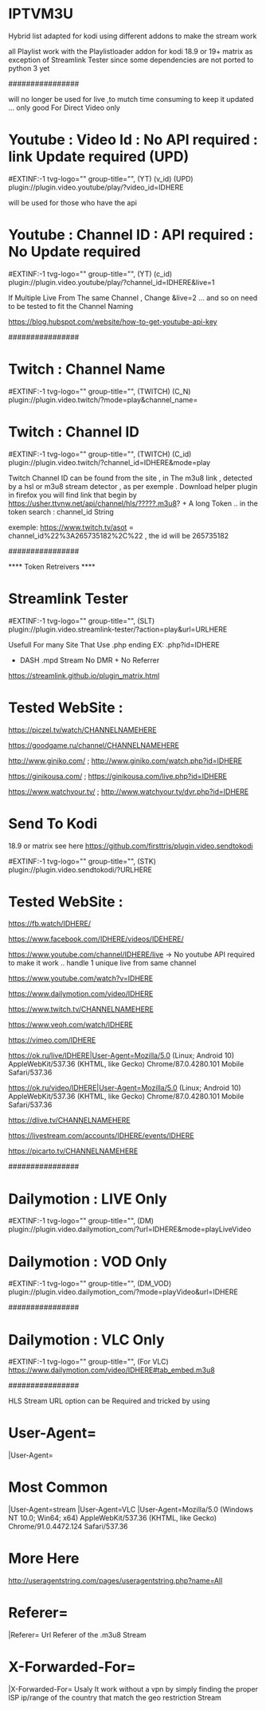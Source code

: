 # IPTVM3U


Hybrid list adapted for kodi using different addons to make the stream work

all Playlist work with the Playlistloader addon  for kodi 18.9 or 19+ matrix as exception of Streamlink Tester  since some dependencies are not ported to python 3 yet


################

will no longer be used for live ,to mutch time consuming to keep it updated ... only good For Direct Video only
# Youtube : Video Id :  No API required : link Update required (UPD)
#EXTINF:-1 tvg-logo="" group-title="", (YT) (v_id) (UPD)
plugin://plugin.video.youtube/play/?video_id=IDHERE

will be used for those who have the api
# Youtube : Channel ID : API required : No Update required
#EXTINF:-1 tvg-logo="" group-title="", (YT) (c_id)
plugin://plugin.video.youtube/play/?channel_id=IDHERE&live=1

If Multiple Live From The same Channel , Change &live=2 ... and so on  need to be tested to fit the Channel Naming

https://blog.hubspot.com/website/how-to-get-youtube-api-key


################


# Twitch : Channel Name
#EXTINF:-1 tvg-logo="" group-title="", (TWITCH) (C_N)
plugin://plugin.video.twitch/?mode=play&channel_name=

# Twitch : Channel ID
#EXTINF:-1 tvg-logo="" group-title="", (TWITCH) (C_id)
plugin://plugin.video.twitch/?channel_id=IDHERE&amp;mode=play

Twitch Channel ID can be found from the site , in The m3u8 link , detected by a hsl or m3u8 stream detector , as per exemple  . Download helper plugin in firefox
you will find link that begin by https://usher.ttvnw.net/api/channel/hls/?????.m3u8? + A long Token .. in the token search : channel_id String

exemple: https://www.twitch.tv/asot = channel_id%22%3A265735182%2C%22  , the id  will be 265735182

################

**** Token Retreivers ****

# Streamlink Tester

#EXTINF:-1 tvg-logo="" group-title="",  (SLT)
plugin://plugin.video.streamlink-tester/?action=play&url=URLHERE

Usefull For many  Site That Use .php ending  EX: .php?id=IDHERE

- DASH .mpd Stream  No DMR + No Referrer

https://streamlink.github.io/plugin_matrix.html

# Tested  WebSite :

https://piczel.tv/watch/CHANNELNAMEHERE

https://goodgame.ru/channel/CHANNELNAMEHERE

http://www.giniko.com/ ; http://www.giniko.com/watch.php?id=IDHERE

https://ginikousa.com/ ; https://ginikousa.com/live.php?id=IDHERE

https://www.watchyour.tv/ ; http://www.watchyour.tv/dvr.php?id=IDHERE

# Send To Kodi  
18.9 or matrix see here https://github.com/firsttris/plugin.video.sendtokodi

#EXTINF:-1 tvg-logo="" group-title="", (STK)
plugin://plugin.video.sendtokodi/?URLHERE

# Tested  WebSite :

https://fb.watch/IDHERE/

https://www.facebook.com/IDHERE/videos/IDEHERE/

https://www.youtube.com/channel/IDHERE/live ->  No youtube API required to make it work .. handle 1 unique live from same channel

https://www.youtube.com/watch?v=IDHERE

https://www.dailymotion.com/video/IDHERE

https://www.twitch.tv/CHANNELNAMEHERE

https://www.veoh.com/watch/IDHERE

https://vimeo.com/IDHERE

https://ok.ru/live/IDHERE|User-Agent=Mozilla/5.0 (Linux; Android 10) AppleWebKit/537.36 (KHTML, like Gecko) Chrome/87.0.4280.101 Mobile Safari/537.36

https://ok.ru/video/IDHERE|User-Agent=Mozilla/5.0 (Linux; Android 10) AppleWebKit/537.36 (KHTML, like Gecko) Chrome/87.0.4280.101 Mobile Safari/537.36

https://dlive.tv/CHANNELNAMEHERE

https://livestream.com/accounts/IDHERE/events/IDHERE

https://picarto.tv/CHANNELNAMEHERE


################


# Dailymotion : LIVE Only
#EXTINF:-1 tvg-logo="" group-title="", (DM)
plugin://plugin.video.dailymotion_com/?url=IDHERE&amp;mode=playLiveVideo

# Dailymotion : VOD Only
#EXTINF:-1 tvg-logo="" group-title="", (DM_VOD)
plugin://plugin.video.dailymotion_com/?mode=playVideo&url=IDHERE

################

# Dailymotion : VLC Only
#EXTINF:-1 tvg-logo="" group-title="", (For VLC)
https://www.dailymotion.com/video/IDHERE#tab_embed.m3u8


################

HLS Stream URL option can be Required and tricked by using

# User-Agent=
|User-Agent=
# Most Common
|User-Agent=stream
|User-Agent=VLC
|User-Agent=Mozilla/5.0 (Windows NT 10.0; Win64; x64) AppleWebKit/537.36 (KHTML, like Gecko) Chrome/91.0.4472.124 Safari/537.36
# More Here
http://useragentstring.com/pages/useragentstring.php?name=All
# Referer=
|Referer=
Url Referer of the .m3u8 Stream
# X-Forwarded-For=
|X-Forwarded-For=
Usaly It work without a vpn  by simply finding the proper ISP ip/range of the country that match the geo restriction Stream




